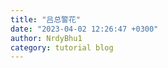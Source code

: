 ```yaml
---
title: "吕总警花"
date: "2023-04-02 12:26:47 +0300"
author: NrdyBhu1
category: tutorial blog
---
```

